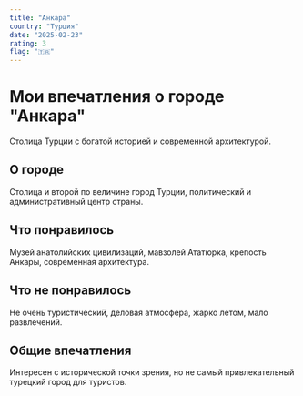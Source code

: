 ```yaml
---
title: "Анкара"
country: "Турция"
date: "2025-02-23"
rating: 3
flag: "🇹🇷"
---
```


# Мои впечатления о городе "Анкара"

Столица Турции с богатой историей и современной архитектурой.

## О городе

Столица и второй по величине город Турции, политический и административный центр страны.

## Что понравилось

Музей анатолийских цивилизаций, мавзолей Ататюрка, крепость Анкары, современная архитектура.

## Что не понравилось

Не очень туристический, деловая атмосфера, жарко летом, мало развлечений.

## Общие впечатления

Интересен с исторической точки зрения, но не самый привлекательный турецкий город для туристов.

